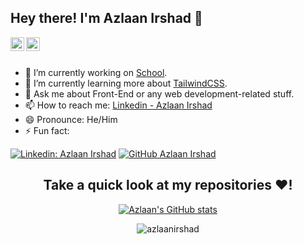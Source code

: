 ## Hey there! I'm Azlaan Irshad 👋

<a href="https://www.linkedin.com/in/azlaan-irshad//">
  <img align="left" alt="Azlaan's Linkdein" width="22px" src="https://cdn.jsdelivr.net/npm/simple-icons@v3/icons/linkedin.svg" />
</a>
<a href="https://github.com/AzlaanIrshad">
  <img align="left" alt="Azlaan's Github" width="22px" src="https://cdn.jsdelivr.net/npm/simple-icons@v3/icons/github.svg" />
</a>

<br/>
<br/>


- 🔭 I’m currently working on [School](https://www.bit-academy.nl).
- 🌱 I’m currently learning more about [TailwindCSS](https://tailwindcss.com/).
- 💬 Ask me about Front-End or any web development-related stuff.
- 📫 How to reach me: [Linkedin - Azlaan Irshad](https://www.linkedin.com/in/azlaan-irshad/)
- 😄 Pronounce: He/Him
- ⚡ Fun fact: 

[![Linkedin: Azlaan Irshad](https://img.shields.io/badge/-Azlaan-blue?style=flat-square&logo=Linkedin&logoColor=white&link=https://www.linkedin.com/in/azlaan-irshad/)](https://www.linkedin.com/in/azlaan-irshad/)
[![GitHub Azlaan Irshad](https://img.shields.io/github/followers/azlaanirshad?label=follow&style=social)](https://github.com/AzlaanIrshad)

<div align="center">

## Take a quick look at my repositories ❤️!
[![Azlaan's GitHub stats](https://github-readme-stats.vercel.app/api?username=azlaanirshad&theme=tokyonight)](https://github.com/AzlaanIrshad)

 <img src="https://komarev.com/ghpvc/?username=azlaanirshad&label=Views&color=brightgreen&style=flat" alt="azlaanirshad" />
</div>
